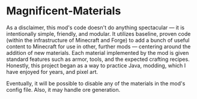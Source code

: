 # Magnificent-Materials

As a disclaimer, this mod's code doesn't do anything spectacular — it is intentionally simple, friendly, and modular. It utilizes baseline, proven code (within the infrastructure of Minecraft and Forge) to add a bunch of useful content to Minecraft for use in other, further mods — centering around the addition of new materials. Each material implemented by the mod is given standard features such as armor, tools, and the expected crafting recipes. Honestly, this project began as a way to practice Java, modding, which I have enjoyed for years, and pixel art.

Eventually, it will be possible to disable any of the materials in the mod's config file. Also, it may handle ore generation.
